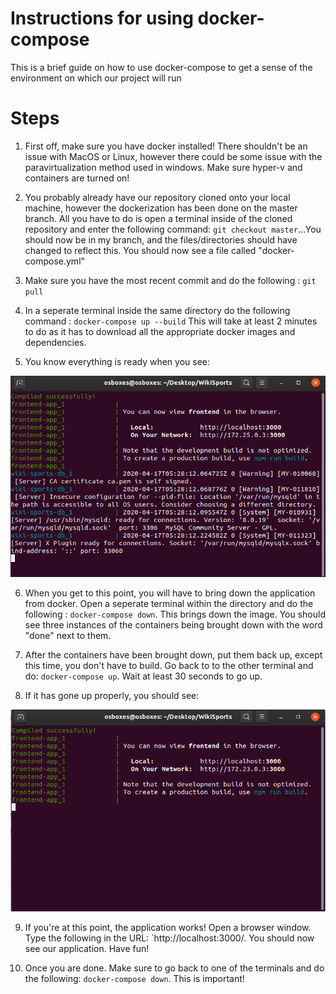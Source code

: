# Instructions for using docker-compose

This is a brief guide on how to use docker-compose to get a sense of the environment on which our project will run

# Steps
1. First off, make sure you have docker installed! There shouldn't be an issue with MacOS or Linux, however there could be some issue with the paravirtualization method used in windows. Make sure hyper-v and containers are turned on!

2. You probably already have our repository cloned onto your local machine, however the dockerization has been done on the master branch. All you have to do is open a terminal inside of the cloned repository and enter the following command: `git checkout master`...You should now be in my branch, and the files/directories should have changed to reflect this. You should now see a file called "docker-compose.yml"

3. Make sure you have the most recent commit and do the following : `git pull`

4. In a seperate terminal inside the same directory do the following command : `docker-compose up --build` This will take at least 2 minutes to do as it has to download all the appropriate docker images and dependencies.

5. You know everything is ready when you see:

![alt text](https://github.com/Sports-Database/WikiSports/blob/master/Docker_Tut/first_build.PNG "built, but DB not ready")

6. When you get to this point, you will have to bring down the application from docker. Open a seperate terminal within the directory and do the following : `docker-compose down`. This brings down the image. You should see three instances of the containers being brought down with the word "done" next to them.

7. After the containers have been brought down, put them back up, except this time, you don't have to build. Go back to to the other terminal and do: `docker-compose up`. Wait at least 30 seconds to go up.

8. If it has gone up properly, you should see:

![alt text](https://github.com/Sports-Database/WikiSports/blob/master/Docker_Tut/Success.PNG "built, but DB not ready")

9. If you're at this point, the application works! Open a browser window. Type the following in the URL: `http://localhost:3000/. You should now see our application. Have fun!

10. Once you are done. Make sure to go back to one of the terminals and do the following: `docker-compose down`. This is important!
